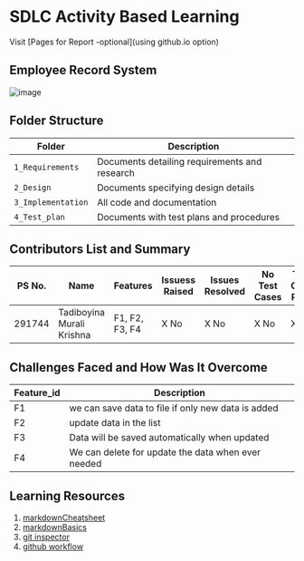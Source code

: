 # SDLC Activity Based Learning

Visit [Pages for Report -optional](using github.io option)

## Employee Record System

![image](https://github.com/murali980/StepIn_Mini_Project/blob/master/1_Requirements/insan-kaynaklar%C4%B1-png-7.png)


## Folder Structure
Folder             | Description
-------------------| -----------------------------------------
`1_Requirements`   | Documents detailing requirements and research
`2_Design`         | Documents specifying design details
`3_Implementation` | All code and documentation
`4_Test_plan`      | Documents with test plans and procedures

## Contributors List and Summary

PS No. |           Name           |     Features     | Issuess Raised |Issues Resolved|No Test Cases|Test Case Pass
-------|--------------------------|------------------|----------------|---------------|-------------|--------------
291744 | Tadiboyina Murali Krishna|  F1, F2, F3, F4  |      X No      |     X No      |    X No     |X No     

## Challenges Faced and How Was It Overcome
Feature_id |         Description
-----------|-----------------------------------------------------------
F1         | we can save data to file if only new data is added
F2         | update data in the list 
F3         | Data will be saved automatically when updated
F4         | We can delete for update the data when ever needed

## Learning Resources
1. [markdownCheatsheet](https://github.com/adam-p/markdown-here/wiki/Markdown-Cheatsheet)
2. [markdownBasics](https://guides.github.com/features/mastering-markdown/)
3. [git inspector](https://github.com/ejwa/gitinspector.git)
4. [github workflow](https://docs.github.com/en/actions/learn-github-action)

